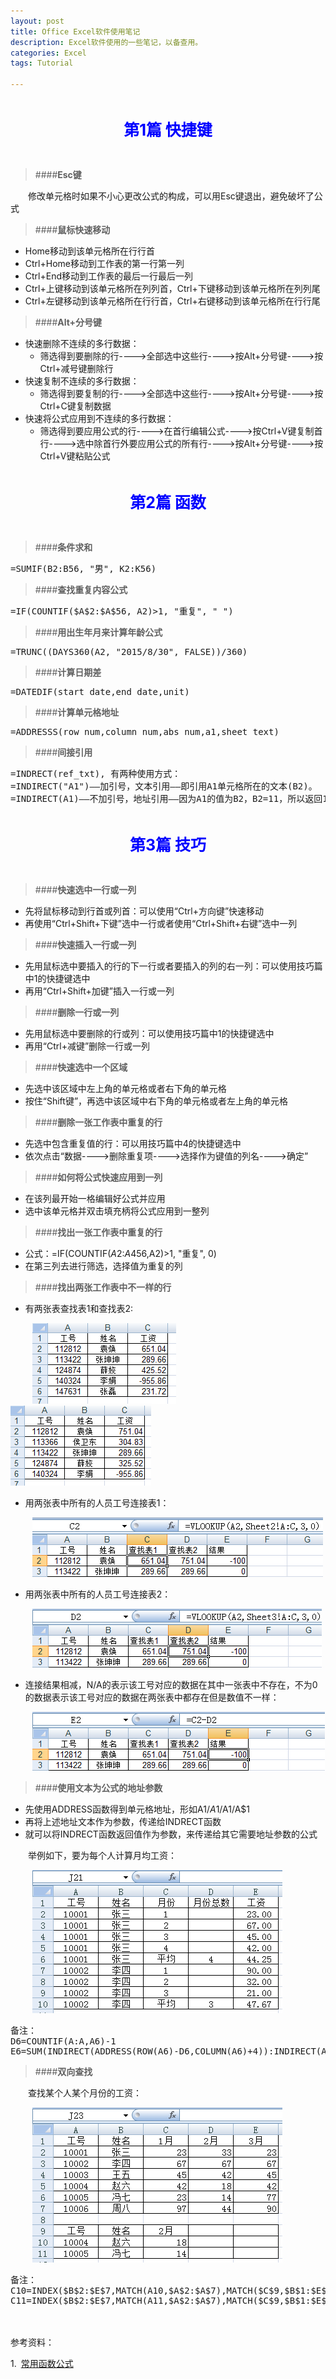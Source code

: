 ```yaml
---
layout: post
title: Office Excel软件使用笔记
description: Excel软件使用的一些笔记，以备查用。
categories: Excel
tags: Tutorial

---
```


<p style="font-weight:700;font-size:25px;color:blue;text-align:center;padding:20px 0">第1篇  快捷键</p>

>####**Esc键**

&ensp;&ensp;&ensp;&ensp;修改单元格时如果不小心更改公式的构成，可以用Esc键退出，避免破坏了公式

>####**鼠标快速移动**

   * Home移动到该单元格所在行行首
   * Ctrl+Home移动到工作表的第一行第一列
   * Ctrl+End移动到工作表的最后一行最后一列
   * Ctrl+上键移动到该单元格所在列列首，Ctrl+下键移动到该单元格所在列列尾
   * Ctrl+左键移动到该单元格所在行行首，Ctrl+右键移动到该单元格所在行行尾
   
>####**Alt+分号键**

   * 快速删除不连续的多行数据：
      * 筛选得到要删除的行---->全部选中这些行---->按Alt+分号键---->按Ctrl+减号键删除行
   * 快速复制不连续的多行数据：
      * 筛选得到要复制的行---->全部选中这些行---->按Alt+分号键---->按Ctrl+C键复制数据
   * 快速将公式应用到不连续的多行数据：
      * 筛选得到要应用公式的行---->在首行编辑公式---->按Ctrl+V键复制首行---->选中除首行外要应用公式的所有行---->按Alt+分号键---->按Ctrl+V键粘贴公式
   


   
   
<p style="font-weight:700;font-size:25px;color:blue;text-align:center;padding:20px 0">第2篇  函数</p>
	   
>####**条件求和** 
<pre class="prettyPrint lang=python">
=SUMIF(B2:B56, "男", K2:K56)
</pre> 
  
>####**查找重复内容公式**
<pre class="prettyPrint lang=python">
=IF(COUNTIF($A$2:$A$56, A2)>1, "重复", " ")
</pre> 
	  
>####**用出生年月来计算年龄公式** 
<pre class="prettyPrint lang=python">
=TRUNC((DAYS360(A2, "2015/8/30", FALSE))/360)
</pre>

>####**计算日期差**
<pre class="prettyPrint lang=python">
=DATEDIF(start_date,end_date,unit)
</pre>

>####**计算单元格地址**
<pre class="prettyPrint lang=python">
=ADDRESSS(row_num,column_num,abs_num,a1,sheet_text)
</pre>

>####**间接引用**
<pre class="prettyPrint lang=python">
=INDRECT(ref_txt), 有两种使用方式：
=INDIRECT("A1")——加引号，文本引用——即引用A1单元格所在的文本(B2)。
=INDIRECT(A1)——不加引号，地址引用——因为A1的值为B2，B2=11，所以返回11。
</pre>





<p style="font-weight:700;font-size:25px;color:blue;text-align:center;padding:20px 0">第3篇  技巧</p>


>####**快速选中一行或一列**
 
* 先将鼠标移动到行首或列首：可以使用“Ctrl+方向键”快速移动
* 再使用“Ctrl+Shift+下键”选中一行或者使用“Ctrl+Shift+右键”选中一列
	   
>####**快速插入一行或一列**
 
* 先用鼠标选中要插入的行的下一行或者要插入的列的右一列：可以使用技巧篇中1的快捷键选中
* 再用“Ctrl+Shift+加键”插入一行或一列
	   
>####**删除一行或一列**
 
* 先用鼠标选中要删除的行或列：可以使用技巧篇中1的快捷键选中         
* 再用“Ctrl+减键”删除一行或一列
	   
>####**快速选中一个区域** 
 
* 先选中该区域中左上角的单元格或者右下角的单元格
* 按住“Shift键”，再选中该区域中右下角的单元格或者左上角的单元格
	   
>####**删除一张工作表中重复的行** 
 
* 先选中包含重复值的行：可以用技巧篇中4的快捷键选中
* 依次点击“数据---->删除重复项---->选择作为键值的列名---->确定”
	   
>####**如何将公式快速应用到一列** 
 
* 在该列最开始一格编辑好公式并应用
* 选中该单元格并双击填充柄将公式应用到一整列 
	   
>####**找出一张工作表中重复的行**
 
* 公式：=IF(COUNTIF($A$2:$A$456,A2)>1, "重复", 0)       
* 在第三列去进行筛选，选择值为重复的列
	   
>####**找出两张工作表中不一样的行**
 
* 有两张表查找表1和查找表2:
                                      
&ensp;&ensp;&ensp;&ensp;&ensp;![pseudo](/assets/image/10-1.png "查找表1")&ensp;&ensp;&ensp;&ensp;![pseudo](/assets/image/10-2.png "查找表2")

* 用两张表中所有的人员工号连接表1：

&ensp;&ensp;&ensp;&ensp;&ensp;![pseudo](/assets/image/10-3.png)
         
* 用两张表中所有的人员工号连接表2：

&ensp;&ensp;&ensp;&ensp;&ensp;![pseudo](/assets/image/10-4.png)         
         
* 连接结果相减，N/A的表示该工号对应的数据在其中一张表中不存在，不为0的数据表示该工号对应的数据在两张表中都存在但是数值不一样：

&ensp;&ensp;&ensp;&ensp;&ensp;![pseudo](/assets/image/10-5.png)   

>####**使用文本为公式的地址参数**

* 先使用ADDRESS函数得到单元格地址，形如A1/$A$1/A$1/$A$1
* 再将上述地址文本作为参数，传递给INDRECT函数
* 就可以将INDRECT函数返回值作为参数，来传递给其它需要地址参数的公式

&ensp;&ensp;&ensp;&ensp;举例如下，要为每个人计算月均工资：

&ensp;&ensp;&ensp;&ensp;&ensp;![pseudo](/assets/image/10-6.png) 

<pre class="prettyPrint lang=python">
备注：
D6=COUNTIF(A:A,A6)-1 
E6=SUM(INDIRECT(ADDRESS(ROW(A6)-D6,COLUMN(A6)+4)):INDIRECT(ADDRESS(ROW(A6)-1,COLUMN(A6)+4)))/D6
</pre>

>####**双向查找**

&ensp;&ensp;&ensp;&ensp;查找某个人某个月份的工资：

&ensp;&ensp;&ensp;&ensp;&ensp;![pseudo](/assets/image/10-7.png) 

<pre class="prettyPrint lang=python">
备注：
C10=INDEX($B$2:$E$7,MATCH(A10,$A$2:$A$7),MATCH($C$9,$B$1:$E$1))
C11=INDEX($B$2:$E$7,MATCH(A11,$A$2:$A$7),MATCH($C$9,$B$1:$E$1))
</pre>

<br/><br/>
参考资料：

1.&ensp;[常用函数公式](http://www.kuaiji.com/weixin/2347231)
         

